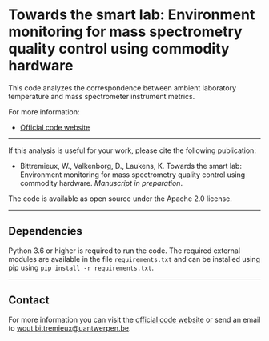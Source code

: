 Towards the smart lab: Environment monitoring for mass spectrometry quality control using commodity hardware
============================================================================================================

This code analyzes the correspondence between ambient laboratory temperature and mass spectrometer instrument metrics.

For more information:

* [Official code website](https://github.com/bittremieux/smart-lab)

---

If this analysis is useful for your work, please cite the following publication:

* Bittremieux, W., Valkenborg, D., Laukens, K. Towards the smart lab: Environment monitoring for mass spectrometry quality control using commodity hardware. *Manuscript in preparation*.

The code is available as open source under the Apache 2.0 license.

---

Dependencies
------------

Python 3.6 or higher is required to run the code. The required external modules are available in the file `requirements.txt` and can be installed using pip using `pip install -r requirements.txt`.

---

Contact
-------

For more information you can visit the [official code website](https://github.com/bittremieux/smart-lab) or send an email to <wout.bittremieux@uantwerpen.be>.
